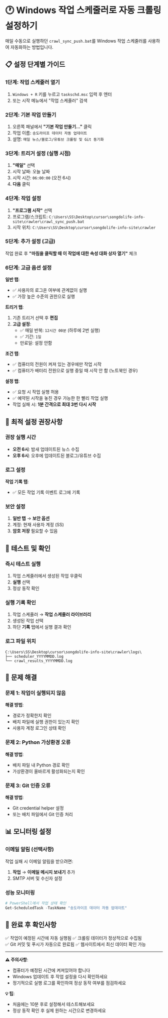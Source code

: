 # 🕐 Windows 작업 스케줄러로 자동 크롤링 설정하기

매일 수동으로 실행하던 `crawl_sync_push.bat`를 Windows 작업 스케줄러를 사용하여 자동화하는 방법입니다.

## 📋 설정 단계별 가이드

### 1단계: 작업 스케줄러 열기
1. `Windows + R` 키를 누르고 `taskschd.msc` 입력 후 엔터
2. 또는 시작 메뉴에서 "작업 스케줄러" 검색

### 2단계: 기본 작업 만들기
1. 오른쪽 패널에서 **"기본 작업 만들기..."** 클릭
2. 작업 이름: `송도라이프 데이터 자동 업데이트`
3. 설명: `매일 뉴스/블로그/유튜브 크롤링 및 Git 동기화`

### 3단계: 트리거 설정 (실행 시점)
1. **"매일"** 선택
2. 시작 날짜: 오늘 날짜
3. 시작 시간: `06:00:00` (오전 6시)
4. **다음** 클릭

### 4단계: 작업 설정
1. **"프로그램 시작"** 선택
2. 프로그램/스크립트: `C:\Users\SS\Desktop\cursor\songdolife-info-site\crawler\crawl_sync_push.bat`
3. 시작 위치: `C:\Users\SS\Desktop\cursor\songdolife-info-site\crawler`

### 5단계: 추가 설정 (고급)
작업 완료 후 **"마침을 클릭할 때 이 작업에 대한 속성 대화 상자 열기"** 체크

### 6단계: 고급 옵션 설정
**일반 탭**:
- ✅ 사용자의 로그온 여부에 관계없이 실행
- ✅ 가장 높은 수준의 권한으로 실행

**트리거 탭**:
1. 기존 트리거 선택 후 **편집**
2. **고급 설정**:
   - ✅ 매일 반복: `12시간 00분` (하루에 2번 실행)
   - ✅ 기간: `1일`
   - 만료일: 설정 안함

**조건 탭**:
- ✅ 컴퓨터의 전원이 켜져 있는 경우에만 작업 시작
- ✅ 컴퓨터가 배터리 전원으로 실행 중일 때 시작 안 함 (노트북인 경우)

**설정 탭**:
- ✅ 요청 시 작업 실행 허용
- ✅ 예약된 시작을 놓친 경우 가능한 한 빨리 작업 실행
- 작업 실패 시: **1분 간격으로 최대 3번 다시 시작**

## 🎯 최적 설정 권장사항

### 권장 실행 시간
- **오전 6시**: 밤새 업데이트된 뉴스 수집
- **오후 6시**: 오후에 업데이트된 블로그/유튜브 수집

### 로그 설정
**작업 기록 탭**:
- ✅ 모든 작업 기록 이벤트 로그에 기록

### 보안 설정
1. **일반 탭** → **보안 옵션**
2. 계정: 현재 사용자 계정 (SS)
3. **암호 저장** 필요할 수 있음

## 🔧 테스트 및 확인

### 즉시 테스트 실행
1. 작업 스케줄러에서 생성된 작업 우클릭
2. **실행** 선택
3. 정상 동작 확인

### 실행 기록 확인
1. 작업 스케줄러 → **작업 스케줄러 라이브러리**
2. 생성된 작업 선택
3. 하단 **기록** 탭에서 실행 결과 확인

### 로그 파일 위치
```
C:\Users\SS\Desktop\cursor\songdolife-info-site\crawler\logs\
├── scheduler_YYYYMMDD.log
└── crawl_results_YYYYMMDD.log
```

## 🚨 문제 해결

### 문제 1: 작업이 실행되지 않음
**해결 방법**:
- 경로가 정확한지 확인
- 배치 파일에 실행 권한이 있는지 확인
- 사용자 계정 로그인 상태 확인

### 문제 2: Python 가상환경 오류
**해결 방법**:
- 배치 파일 내 Python 경로 확인
- 가상환경이 올바르게 활성화되는지 확인

### 문제 3: Git 인증 오류
**해결 방법**:
- Git credential helper 설정
- 또는 배치 파일에서 Git 인증 처리

## 📊 모니터링 설정

### 이메일 알림 (선택사항)
작업 실패 시 이메일 알림을 받으려면:
1. **작업** → **이메일 메시지 보내기** 추가
2. SMTP 서버 및 수신자 설정

### 성능 모니터링
```powershell
# PowerShell에서 작업 상태 확인
Get-ScheduledTask -TaskName "송도라이프 데이터 자동 업데이트"
```

## 🎉 완료 후 확인사항

✅ 작업이 예정된 시간에 자동 실행됨
✅ 크롤링 데이터가 정상적으로 수집됨  
✅ Git 커밋 및 푸시가 자동으로 완료됨
✅ 웹사이트에서 최신 데이터 확인 가능

---

**⚠️ 주의사항**: 
- 컴퓨터가 예정된 시간에 켜져있어야 합니다
- Windows 업데이트 후 작업 설정을 다시 확인하세요
- 정기적으로 실행 로그를 확인하여 정상 동작 여부를 점검하세요

**💡 팁**: 
- 처음에는 10분 후로 설정해서 테스트해보세요
- 정상 동작 확인 후 실제 원하는 시간으로 변경하세요